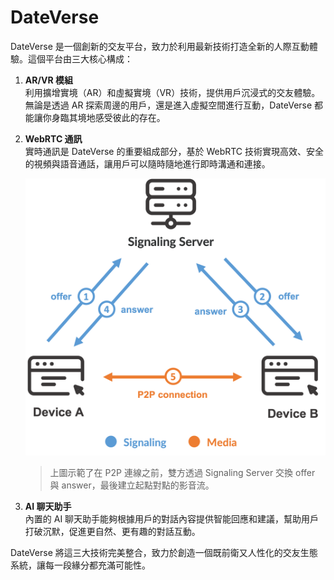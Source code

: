 # DateVerse

DateVerse 是一個創新的交友平台，致力於利用最新技術打造全新的人際互動體驗。這個平台由三大核心構成：

1. **AR/VR 模組**  
   利用擴增實境（AR）和虛擬實境（VR）技術，提供用戶沉浸式的交友體驗。無論是透過 AR 探索周邊的用戶，還是進入虛擬空間進行互動，DateVerse 都能讓你身臨其境地感受彼此的存在。

2. **WebRTC 通訊**  
   實時通訊是 DateVerse 的重要組成部分，基於 WebRTC 技術實現高效、安全的視頻與語音通話，讓用戶可以隨時隨地進行即時溝通和連接。

   ![WebRTC Signaling Diagram](./Resources/webrtc-signaling-diagram.png)
   > 上圖示範了在 P2P 連線之前，雙方透過 Signaling Server 交換 offer 與 answer，最後建立起點對點的影音流。

3. **AI 聊天助手**  
   內置的 AI 聊天助手能夠根據用戶的對話內容提供智能回應和建議，幫助用戶打破沉默，促進更自然、更有趣的對話互動。

DateVerse 將這三大技術完美整合，致力於創造一個既前衛又人性化的交友生態系統，讓每一段緣分都充滿可能性。
